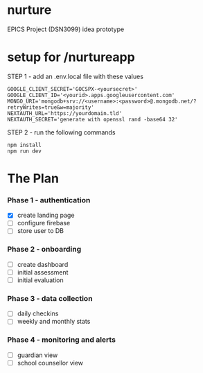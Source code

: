 # nurture
EPICS Project (DSN3099) idea prototype 

# setup for /nurtureapp
STEP 1 - add an .env.local file with these values
```
GOOGLE_CLIENT_SECRET='GOCSPX-<yoursecret>'
GOOGLE_CLIENT_ID='<yourid>.apps.googleusercontent.com'
MONGO_URI='mongodb+srv://<username>:<password>@.mongodb.net/?retryWrites=true&w=majority'
NEXTAUTH_URL='https://yourdomain.tld'
NEXTAUTH_SECRET='generate with openssl rand -base64 32'
```

STEP 2 - run the following commands
```
npm install
npm run dev
```

# The Plan
### Phase 1 - authentication
- [x] create landing page
- [ ] configure firebase
- [ ] store user to DB

### Phase 2 - onboarding
- [ ] create dashboard
- [ ] initial assessment
- [ ] initial evaluation

### Phase 3 - data collection
- [ ] daily checkins
- [ ] weekly and monthly stats

### Phase 4 - monitoring and alerts
- [ ] guardian view
- [ ] school counsellor view
